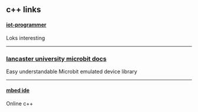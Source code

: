 ## c++ links

#### [iot-programmer](https://www.iot-programmer.com/index.php/books/27-micro-bit-iot-in-c/chapters-micro-bit-iot-in-c/1-getting-started-with-c-c-on-the-micro-bit?start=1)

Loks interesting

---


### [lancaster university microbit docs](https://lancaster-university.github.io/microbit-docs/)

Easy understandable Microbit emulated device library

---


#### [mbed ide](https://ide.mbed.com/compiler)

Online  c++
